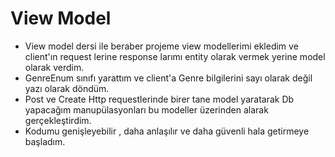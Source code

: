 # View Model 
- View model dersi ile beraber projeme view modellerimi ekledim ve client'ın request lerine response larımı entity olarak vermek yerine model olarak verdim.
- GenreEnum sınıfı yarattım ve client'a Genre bilgilerini sayı olarak değil yazı olarak döndüm.
- Post ve Create Http requestlerinde birer tane model yaratarak Db yapacağım manupülasyonları bu modeller üzerinden alarak gerçekleştirdim.
- Kodumu genişleyebilir , daha anlaşılır ve daha güvenli hala getirmeye başladım.
